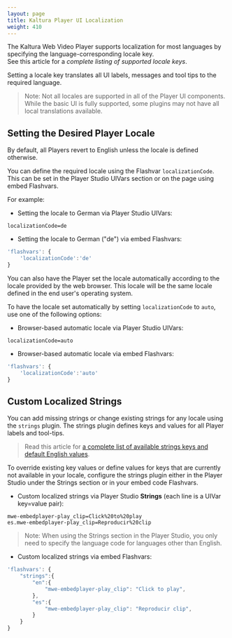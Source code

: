 ```yaml
---
layout: page
title: Kaltura Player UI Localization
weight: 410
---
```


The Kaltura Web Video Player supports localization for most languages by specifying the language-corresponding locale key.   
See this article for a *complete listing of supported locale keys*. 

Setting a locale key translates all UI labels, messages and tool tips to the required language.  

> Note: Not all locales are supported in all of the Player UI components. While the basic UI is fully supported, some plugins may not have all local translations available.

## Setting the Desired Player Locale

By default, all Players revert to English unless the locale is defined otherwise.  

You can define the required locale using the Flashvar `localizationCode`. This can be set in the Player Studio UIVars section or on the page using embed Flashvars.

For example: 

* Setting the locale to German via Player Studio UIVars:

```
localizationCode=de
```

* Setting the locale to German ("de") via embed Flashvars:

```javascript
'flashvars': { 
    'localizationCode':'de' 
}
```
   
You can also have the Player set the locale automatically according to the locale provided by the web browser. This locale will be the same locale defined in the end user's operating system.   

To have the locale set automatically by setting `localizationCode` to `auto`, use one of the following options:

* Browser-based automatic locale via Player Studio UIVars:

```
localizationCode=auto
```

* Browser-based automatic locale via embed Flashvars:

```javascript
'flashvars': { 
    'localizationCode':'auto' 
}
```

## Custom Localized Strings  

You can add missing strings or change existing strings for any locale using the `strings` plugin. The strings plugin defines keys and values for all Player labels and tool-tips. 

> Read this article for [a complete list of available strings keys and default English values](http://player.kaltura.com/modules/KalturaSupport/tests/StringsLocale.html).  

To override existing key values or define values for keys that are currently not available in your locale, configure the strings plugin either in the Player Studio under the Strings section or in your embed code Flashvars.

* Custom localized strings via Player Studio **Strings** (each line is a UIVar key=value pair):

```
mwe-embedplayer-play_clip=Click%20to%20play
es.mwe-embedplayer-play_clip=Reproducir%20clip
```

> Note: When using the Strings section in the Player Studio, you only need to specify the language code for languages other than English.

* Custom localized strings via embed Flashvars:

```javascript
'flashvars': { 
    "strings":{ 
        "en":{ 
            "mwe-embedplayer-play_clip": "Click to play", 
		}, 
        "es":{ 
            "mwe-embedplayer-play_clip": "Reproducir clip", 
        } 
    } 
}
```
